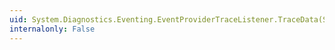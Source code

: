 ```yaml
---
uid: System.Diagnostics.Eventing.EventProviderTraceListener.TraceData(System.Diagnostics.TraceEventCache,System.String,System.Diagnostics.TraceEventType,System.Int32,System.Object[])
internalonly: False
---
```

